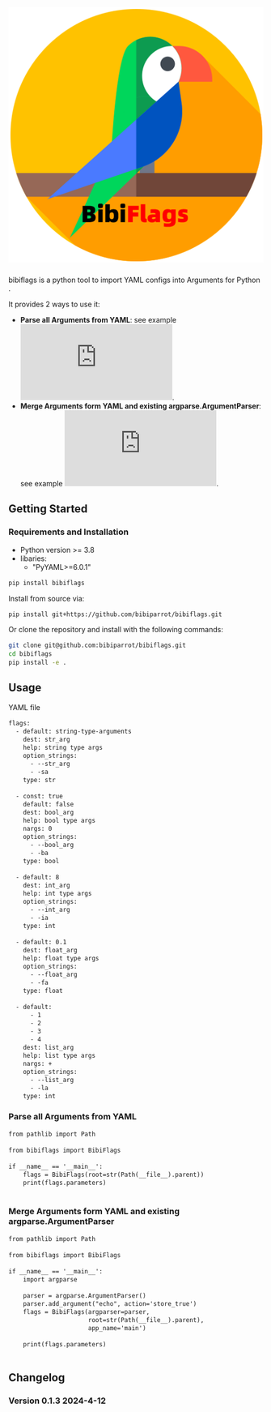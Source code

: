 ![bibiflags](https://github.com/bibiparrot/bibiflags/blob/main/docs/source/_static/bibiflags.png)
===

bibiflags is a python tool to import YAML configs into Arguments for Python . 

It provides 2 ways to use it:

- **Parse all Arguments from YAML**:  see example ![main.py](https://github.com/bibiparrot/bibiflags/blob/main/src/examples/main.py).
- **Merge Arguments form YAML and existing argparse.ArgumentParser**:  see example ![prog.py](https://github.com/bibiparrot/bibiflags/blob/main/src/examples/prog.py).

## Getting Started

### Requirements and Installation

- Python version >= 3.8
- libaries:
  * "PyYAML>=6.0.1"

```bash
pip install bibiflags
```

Install from source via:

```bash
pip install git+https://github.com/bibiparrot/bibiflags.git
```


Or clone the repository and install with the following commands:

```bash
git clone git@github.com:bibiparrot/bibiflags.git
cd bibiflags
pip install -e .
```


## Usage

YAML file


```
flags:
  - default: string-type-arguments
    dest: str_arg
    help: string type args
    option_strings:
      - --str_arg
      - -sa
    type: str

  - const: true
    default: false
    dest: bool_arg
    help: bool type args
    nargs: 0
    option_strings:
      - --bool_arg
      - -ba
    type: bool

  - default: 8
    dest: int_arg
    help: int type args
    option_strings:
      - --int_arg
      - -ia
    type: int

  - default: 0.1
    dest: float_arg
    help: float type args
    option_strings:
      - --float_arg
      - -fa
    type: float

  - default:
      - 1
      - 2
      - 3
      - 4
    dest: list_arg
    help: list type args
    nargs: +
    option_strings:
      - --list_arg
      - -la
    type: int
```


### Parse all Arguments from YAML
```
from pathlib import Path

from bibiflags import BibiFlags

if __name__ == '__main__':
    flags = BibiFlags(root=str(Path(__file__).parent))
    print(flags.parameters)


```

### Merge Arguments form YAML and existing argparse.ArgumentParser
```
from pathlib import Path

from bibiflags import BibiFlags

if __name__ == '__main__':
    import argparse

    parser = argparse.ArgumentParser()
    parser.add_argument("echo", action='store_true')
    flags = BibiFlags(argparser=parser,
                      root=str(Path(__file__).parent),
                      app_name='main')

    print(flags.parameters)


```

## Changelog

### Version 0.1.3 2024-4-12